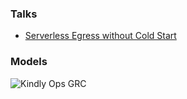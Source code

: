 ### Talks

- [Serverless Egress without Cold Start](/egress/presentation.html)

### Models


![Kindly Ops GRC](https://www.kindlyops.com/img/kindlyops-grc-infographic.png)


